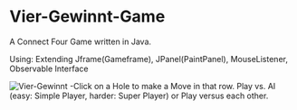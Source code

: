 # Vier-Gewinnt-Game
A Connect Four Game written in Java. 

Using:
Extending Jframe(Gameframe), JPanel(PaintPanel),
MouseListener,
Observable Interface

![Vier-Gewinnt](../master/git-readme/Screen01.png)
-Click on a Hole to make a Move in that row. Play vs. AI (easy: Simple Player, harder: Super Player) or Play versus each other. 
